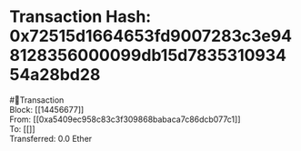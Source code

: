 
Transaction Hash: 0x72515d1664653fd9007283c3e948128356000099db15d783531093454a28bd28
====================================================================================
  
#💸Transaction  
Block: [[14456677]]  
From: [[0xa5409ec958c83c3f309868babaca7c86dcb077c1]]  
To: [[]]  
Transferred: 0.0 Ether